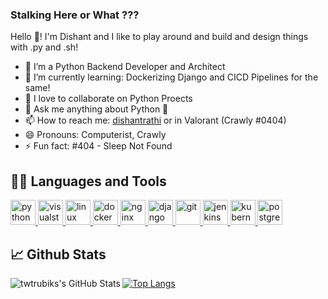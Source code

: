 ### Stalking Here or What ???

Hello 👋! I'm Dishant and I like to play around and build and design things with .py and .sh!

- 🔭 I’m a Python Backend Developer and Architect
- 🌱 I’m currently learning: Dockerizing Django and CICD Pipelines for the same!
- 👯 I love to collaborate on Python Proects
- 💬 Ask me anything about Python 🐍
- 📫 How to reach me: [dishantrathi](https://keybase.io/dishantrathi) or in Valorant (Crawly #0404)
- 😄 Pronouns: Computerist, Crawly 
- ⚡ Fun fact: #404 - Sleep Not Found

## 👨‍💻 Languages and Tools

<p align="left"> 
  <a href="https://www.python.org" target="_blank"> 
    <img src="https://www.vectorlogo.zone/logos/python/python-icon.svg" alt="python" width="40" height="40"/>
  </a>
  <a href="https://code.visualstudio.com/" target="_blank">
    <img src="https://www.vectorlogo.zone/logos/visualstudio_code/visualstudio_code-icon.svg" alt="visualstudio" width="40" height="40"/>
  </a>
  <a href="https://www.linux.org/" target="_blank">
    <img src="https://www.vectorlogo.zone/logos/linux/linux-icon.svg" alt="linux" width="40" height="40"/> 
  </a>
  <a href="https://www.docker.com/" target="_blank"> 
    <img src="https://www.vectorlogo.zone/logos/docker/docker-icon.svg" alt="docker" width="40" height="40"/> 
  </a>  
  <a href="https://www.nginx.com" target="_blank">
    <img src="https://www.vectorlogo.zone/logos/nginx/nginx-icon.svg" alt="nginx" width="40" height="40"/> 
  </a>
  <a href="https://www.djangoproject.com/" target="_blank"> 
    <img src="https://www.vectorlogo.zone/logos/djangoproject/djangoproject-icon.svg" alt="django" width="40" height="40"/> 
  </a>
  <a href="https://git-scm.com/" target="_blank"> 
    <img src="https://www.vectorlogo.zone/logos/git-scm/git-scm-icon.svg" alt="git" width="40" height="40"/> 
  </a>
  <a href="https://www.jenkins.io" target="_blank"> 
    <img src="https://www.vectorlogo.zone/logos/jenkins/jenkins-icon.svg" alt="jenkins" width="40" height="40"/>
  </a>
  <a href="https://kubernetes.io" target="_blank"> 
    <img src="https://www.vectorlogo.zone/logos/kubernetes/kubernetes-icon.svg" alt="kubernetes" width="40" height="40"/> 
  </a>
  <a href="https://www.postgresql.org" target="_blank">
    <img src="https://www.vectorlogo.zone/logos/postgresql/postgresql-icon.svg" alt="postgresql" width="40" height="40"/>
  </a>
</p>

## 📈 Github Stats

<p align="left">
  <img align="left" alt="twtrubiks's GitHub Stats" src="https://github-readme-stats.vercel.app/api?username=dishantrathi&show_icons=true&hide_border=true" />
</p>

[![Top Langs](https://github-readme-stats.vercel.app/api/top-langs/?username=dishantrathi&layout=compact)](https://github.com/anuraghazra/github-readme-stats)


